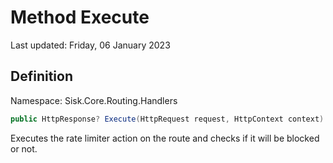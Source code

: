 # Method Execute
Last updated: Friday, 06 January 2023

## Definition
Namespace: Sisk.Core.Routing.Handlers

```csharp
public HttpResponse? Execute(HttpRequest request, HttpContext context)
```

Executes the rate limiter action on the route and checks if it will be blocked or not.

